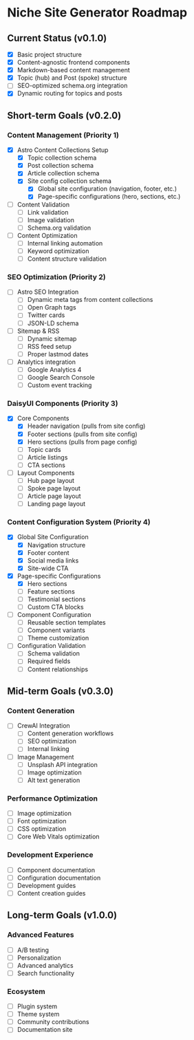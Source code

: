 # Niche Site Generator Roadmap

## Current Status (v0.1.0)
- [x] Basic project structure
- [x] Content-agnostic frontend components
- [x] Markdown-based content management
- [x] Topic (hub) and Post (spoke) structure
- [ ] SEO-optimized schema.org integration
- [x] Dynamic routing for topics and posts

## Short-term Goals (v0.2.0)

### Content Management (Priority 1)
- [x] Astro Content Collections Setup
  - [x] Topic collection schema
  - [x] Post collection schema
  - [x] Article collection schema
  - [x] Site config collection schema
    - [x] Global site configuration (navigation, footer, etc.)
    - [x] Page-specific configurations (hero, sections, etc.)
- [ ] Content Validation
  - [ ] Link validation
  - [ ] Image validation
  - [ ] Schema.org validation
- [ ] Content Optimization
  - [ ] Internal linking automation
  - [ ] Keyword optimization
  - [ ] Content structure validation

### SEO Optimization (Priority 2)
- [ ] Astro SEO Integration
  - [ ] Dynamic meta tags from content collections
  - [ ] Open Graph tags
  - [ ] Twitter cards
  - [ ] JSON-LD schema
- [ ] Sitemap & RSS
  - [ ] Dynamic sitemap
  - [ ] RSS feed setup
  - [ ] Proper lastmod dates
- [ ] Analytics integration
  - [ ] Google Analytics 4
  - [ ] Google Search Console
  - [ ] Custom event tracking

### DaisyUI Components (Priority 3)
- [x] Core Components
  - [x] Header navigation (pulls from site config)
  - [x] Footer sections (pulls from site config)
  - [x] Hero sections (pulls from page config)
  - [ ] Topic cards
  - [ ] Article listings
  - [ ] CTA sections
- [ ] Layout Components
  - [ ] Hub page layout
  - [ ] Spoke page layout
  - [ ] Article page layout
  - [ ] Landing page layout

### Content Configuration System (Priority 4)
- [x] Global Site Configuration
  - [x] Navigation structure
  - [x] Footer content
  - [x] Social media links
  - [x] Site-wide CTA
- [x] Page-specific Configurations
  - [x] Hero sections
  - [ ] Feature sections
  - [ ] Testimonial sections
  - [ ] Custom CTA blocks
- [ ] Component Configuration
  - [ ] Reusable section templates
  - [ ] Component variants
  - [ ] Theme customization
- [ ] Configuration Validation
  - [ ] Schema validation
  - [ ] Required fields
  - [ ] Content relationships

## Mid-term Goals (v0.3.0)

### Content Generation
- [ ] CrewAI Integration
  - [ ] Content generation workflows
  - [ ] SEO optimization
  - [ ] Internal linking
- [ ] Image Management
  - [ ] Unsplash API integration
  - [ ] Image optimization
  - [ ] Alt text generation

### Performance Optimization
- [ ] Image optimization
- [ ] Font optimization
- [ ] CSS optimization
- [ ] Core Web Vitals optimization

### Development Experience
- [ ] Component documentation
- [ ] Configuration documentation
- [ ] Development guides
- [ ] Content creation guides

## Long-term Goals (v1.0.0)

### Advanced Features
- [ ] A/B testing
- [ ] Personalization
- [ ] Advanced analytics
- [ ] Search functionality

### Ecosystem
- [ ] Plugin system
- [ ] Theme system
- [ ] Community contributions
- [ ] Documentation site
